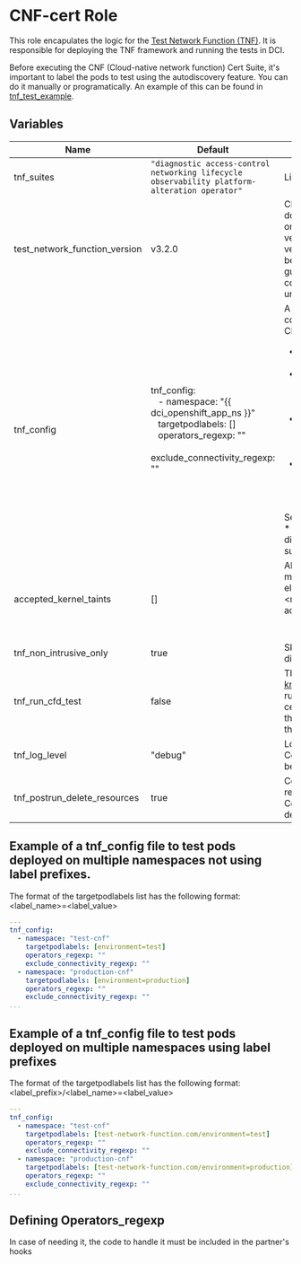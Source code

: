 # CNF-cert Role

This role encapulates the logic for the [Test Network Function (TNF)](https://github.com/test-network-function/test-network-function). It is responsible for deploying the TNF framework and running the tests in DCI.

Before executing the CNF (Cloud-native network function) Cert Suite, it's important to label the pods to test using the autodiscovery feature. You can do it manually or programatically. An example of this can be found in [tnf_test_example](https://github.com/redhat-cip/dci-openshift-app-agent/tree/master/samples/tnf_test_example).

## Variables

Name                              | Default                                              | Description
--------------------------------- | ---------------------------------------------------- | -------------------------------------------------------------
tnf\_suites                       | `"diagnostic access-control networking lifecycle observability platform-alteration operator"` | List of  [test suites](https://github.com/test-network-function/test-network-function#general-tests)
test\_network\_function\_version  | v3.2.0                                               | CNF Cert Suite version downloaded. The DCI App Agent only suppports the latest stable version, which is v3.2.0. HEAD version (in the main branch) can be also used, but it is not guaranteed a complete compatibility with the latest unstable changes.
tnf\_config                       | tnf_config:<br>&nbsp;&nbsp; - namespace: "{{ dci_openshift_app_ns }}"<br>&nbsp;&nbsp; targetpodlabels: []<br>&nbsp;&nbsp;  operators_regexp: ""<br> &nbsp;&nbsp; exclude_connectivity_regexp: ""<br>                                  | A complex variable to define the configuration to be applied in CNF Cert Suite.<ul> <li> namespace: Target namespace. </li> <li>targetpodlabels: List of autodiscovery labels to be considered by the CNF Cert Suite for pod testing.</li><li> operators_regexp:  A regexp to select operators to be tested by the CNF Cert Suite (optional). </li> <li>exclude_connectivity_regexp: A regexp to exclude containers from the connectivity test (optional).</li> </ul> See [this](https://github.com/redhat-cip/dci-openshift-app-agent/blob/master/samples/tnf_test_example/hooks/templates/test_deployment.yml.j2) for more details.<br> * Testing multiple resources on different namespaces is supported.
accepted\_kernel\_taints          | []                                                   | Allow-list for tainted modules. It must be composed of a list of elements called module: "<module_name>"; e.g.:<br>accepted_kernel_taints:<br>&nbsp;&nbsp; - module: "taint1"<br>&nbsp;&nbsp; - module: "taint2"
tnf\_non\_intrusive\_only         | true                                                 | Skip intrusive tests which may disrupt cluster operations.
tnf\_run\_cfd\_test               | false                                                | The test suites from [openshift-kni/cnf-feature-deploy](https://github.com/openshift-kni/cnf-features-deploy) will be run prior to the actual CNF certification test execution and the results are incorporated in the same claim.
tnf\_log\_level                   | "debug"                                              | Log level used to run the CNF Cert Suite. Possible values can be seen [here](https://github.com/test-network-function/test-network-function#log-level)
tnf\_postrun\_delete\_resources   | true                                                 | Control if the deployed resources are kept after the CNF Cert Suite execution for debugging purposes

## Example of a tnf_config file to test pods deployed on multiple namespaces not using label prefixes.

The format of the targetpodlabels list has the following format: <label_name>=<label_value>

```yaml
---
tnf_config:
  - namespace: "test-cnf"
    targetpodlabels: [environment=test]
    operators_regexp: ""
    exclude_connectivity_regexp: ""
  - namespace: "production-cnf"
    targetpodlabels: [environment=production]
    operators_regexp: ""
    exclude_connectivity_regexp: ""
...
```

## Example of a tnf_config file to test pods deployed on multiple namespaces using label prefixes
The format of the targetpodlabels list has the following format: <label_prefix>/<label_name>=<label_value>

```yaml
---
tnf_config:
  - namespace: "test-cnf"
    targetpodlabels: [test-network-function.com/environment=test]
    operators_regexp: ""
    exclude_connectivity_regexp: ""
  - namespace: "production-cnf"
    targetpodlabels: [test-network-function.com/environment=production]
    operators_regexp: ""
    exclude_connectivity_regexp: ""
...
```

## Defining Operators_regexp
In case of needing it, the code to handle it must be included in the partner's hooks
